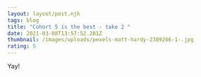 ```yaml
---
layout: layout/post.njk
tags: blog
title: "Cohort 5 is the best - take 2 "
date: 2021-03-08T13:57:52.281Z
thumbnail: /images/uploads/pexels-matt-hardy-2309266-1-.jpg
rating: 5
---
```

Yay!